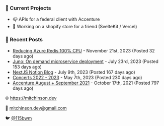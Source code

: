 ### 📌 Current Projects
- 📪 APIs for a federal client with Accenture
- 🛒 Working on a shopify store for a friend (SvelteKit / Vercel)

### 📝 Recent Posts

- [Reducing Azure Redis 100% CPU](https://blog.mitchinson.dev/redis-cpu) - November 21st, 2023 (Posted 32 days ago)
- [Juno: On demand microservice deployment](https://blog.mitchinson.dev/juno) - July 23rd, 2023 (Posted 153 days ago)
- [NextJS Notion Blog](https://blog.mitchinson.dev/blog-2023) - July 9th, 2023 (Posted 167 days ago)
- [Concerts 2022 - 2023](https://blog.mitchinson.dev/concerts-2023) - May 7th, 2023 (Posted 230 days ago)
- [Accenture August + September 2021](https://blog.mitchinson.dev/pillar/aug-sep-21) - October 17th, 2021 (Posted 797 days ago)

🌐 https://mitchinson.dev

💌 mitchinson.dev@gmail.com

🐦 [@115bwm](https://twitter.com/115bwm)